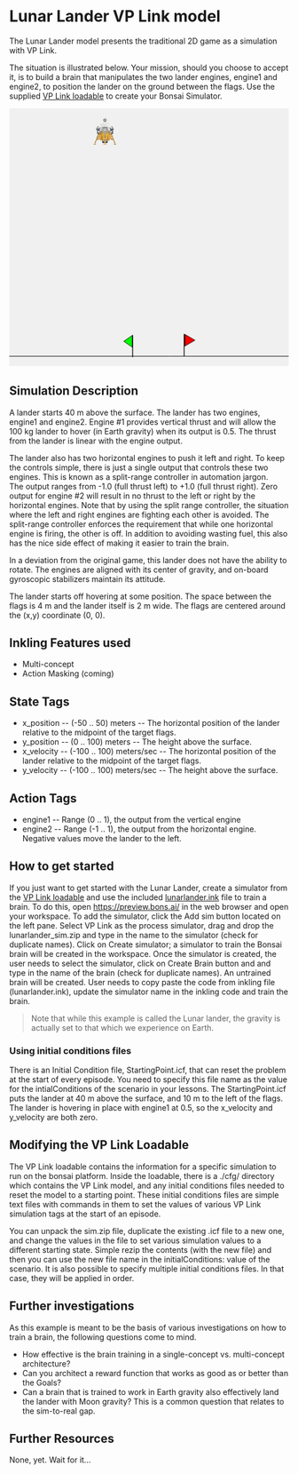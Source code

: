 # Lunar Lander VP Link model

The Lunar Lander model presents the traditional 2D game as a simulation with VP Link.

The situation is illustrated below.  Your mission, should you choose
to accept it, is to build a brain
that manipulates the two lander engines, engine1 and engine2, to 
position the lander on the ground between the flags.
Use the supplied [VP Link loadable](lunarlander_sim.zip) to create
your Bonsai Simulator.


![](landerlandscape.png)

## Simulation Description

A lander starts 40 m above the surface.  The lander has two engines, 
engine1 and engine2.  Engine #1 provides vertical thrust and will 
allow the 100 kg lander to hover (in Earth gravity) when its output is 0.5.
The thrust from the lander is linear with the engine output.

The lander also has two horizontal engines to push it left and right.
To keep the controls simple, there is just a single output that controls 
these two engines.  This is known as a split-range controller in automation jargon.  
The output ranges from -1.0 (full thrust left) to +1.0
(full thrust right).  Zero output for engine #2 will result in no thrust to
the left or right by the horizontal engines.  Note that by using the split range
controller, the situation where the left and right engines are fighting each other
is avoided.  The split-range controller enforces the requirement that while one horizontal
engine is firing, the other is off.  In addition to avoiding wasting fuel, 
this also has the nice side effect of making
it easier to train the brain.

In a deviation from the original game, this lander does not have the ability to rotate.  The engines are aligned with
its center of gravity, and on-board gyroscopic stabilizers maintain its attitude.

The lander starts off hovering at some position.  The space between the flags is 4 m
and the lander itself is 2 m wide.  The flags are centered around the (x,y) coordinate
(0, 0).


## Inkling Features used

* Multi-concept
* Action Masking (coming)

## State Tags
* x_position -- (-50 .. 50) meters -- The horizontal position of the lander relative to the midpoint of the target flags.
* y_position -- (0 .. 100) meters -- The height above the surface.
* x_velocity -- (-100 .. 100) meters/sec -- The horizontal position of the lander relative to the midpoint of the target flags.
* y_velocity -- (-100 .. 100) meters/sec -- The height above the surface.

## Action Tags
* engine1 -- Range (0 .. 1), the output from the vertical engine
* engine2 -- Range (-1 .. 1), the output from the horizontal engine.  Negative values move the lander to the left.

## How to get started
If you just want to get started with the Lunar Lander, create a
simulator from the [VP Link loadable](lunarlander_sim.zip) and
use the included [lunarlander.ink](lunarlander.ink) file to train a brain.
To do this, open https://preview.bons.ai/ in the web browser and open your workspace.
To add the simulator, click the Add sim button located on the left
pane. Select VP Link as the process simulator, drag and drop the
lunarlander_sim.zip and type in the name to the simulator (check for duplicate names).
Click on Create simulator; a simulator to train the Bonsai brain will be created
in the workspace. Once the simulator is created, the user needs to select the
simulator, click on Create Brain button and and type in the name of the brain
 (check for duplicate names). An untrained brain will be created. User needs
to copy paste the code from inkling file (lunarlander.ink), update the
simulator name in the inkling code and train the brain.

> Note that while this example is called the Lunar lander, the gravity is actually 
set to that which we experience on Earth.

### Using initial conditions files

There is an Initial Condition file, StartingPoint.icf, that can reset the problem at 
the start of every episode.  You need to specify this file name as the value for the intialConditions of the 
scenario in your lessons.  The StartingPoint.icf puts the lander at 40 m above the surface, and 10 m to the 
left of the flags.  The lander is hovering in place with engine1 at 0.5, so the x_velocity and y_velocity are both zero.

## Modifying the VP Link Loadable

The VP Link loadable contains the information for a specific simulation
to run on the bonsai platform.  Inside the loadable, there is a ./cfg/ directory
which contains the VP Link model, and any initial conditions files needed to
reset the model to a starting point.  These initial conditions files
are simple text files with commands in them to set the values of various
VP Link simulation tags at the start of an episode.

You can unpack the sim.zip file, duplicate the existing .icf file to a new one,
and change the values in the file to set various simulation values to a different
starting state.  Simple rezip the contents (with the new file) and then you can
use the new file name in the initialConditions: value of the scenario.
It is also possible to specify multiple initial conditions files.  In that case, they 
will be applied in order.


## Further investigations

As this example is meant to be the basis of various investigations on how to train a brain, the following questions
come to mind.

*  How effective is the brain training in a single-concept vs. multi-concept architecture?
*  Can you architect a reward function that works as good as or better than the Goals?
*  Can a brain that is trained to work in Earth gravity also effectively land the lander
with Moon gravity?  This is a common question that relates to the sim-to-real gap.

## Further Resources

None, yet.  Wait for it...